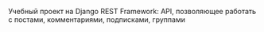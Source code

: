 Учебный проект на Django REST Framework:
API, позволяющее работать с постами, комментариями, подписками, группами
